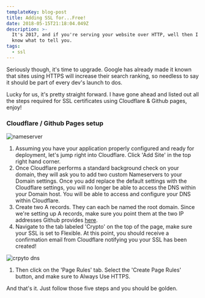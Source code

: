 ```yaml
---
templateKey: blog-post
title: Adding SSL for...Free!
date: 2018-05-15T21:18:04.049Z
description: >-
  It's 2017, and if you're serving your website over HTTP, well then I don't
  know what to tell you. 
tags:
  - ssl
---
```

Seriously though, it's time to upgrade.
Google has already made it known that sites using HTTPS will increase their search ranking, so needless to say it should be part of every dev's launch to dos.

Lucky for us, it's pretty straight forward. I have gone ahead and listed out all the steps required for SSL certificates using Cloudflare & Github pages, enjoy!

### Cloudflare / Github Pages setup

![nameserver](/img/nameserver.png)

1. Assuming you have your application properly configured and ready for deployment, let's jump right into Cloudflare. Click 'Add Site' in the top right hand corner.
2. Once Cloudflare performs a standard background check on your domain, they will ask you to add two custom Nameservers to your Domain settings. Once you add replace the default settings with the Cloudflare settings, you will no longer be able to access the DNS within your Domain host. You will be able to access and configure your DNS within Cloudflare.
3. Create two A records. They can each be named the root domain. Since we're setting up A records, make sure you point them at the two IP addresses Github provides [here](https://help.github.com/articles/setting-up-an-apex-domain/).
4. Navigate to the tab labeled 'Crypto' on the top of the page, make sure your SSL is set to Flexible. At this point, you should receive a confirmation email from Cloudflare notifying you your SSL has been created!

![crpyto dns](/img/crypto.jpg)

1. Then click on the 'Page Rules' tab. Select the 'Create Page Rules' button, and make sure to Always Use HTTPS.

And that's it. Just follow those five steps and you should be golden.
